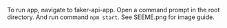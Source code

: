 To run app, navigate to faker-api-app. Open a command prompt in the root directory. And run command `npm start`. See SEEME.png for image guide.
